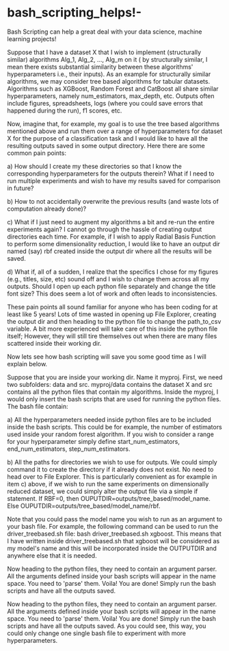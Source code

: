 # bash_scripting_helps!-

Bash Scripting can help a great deal with your data science, machine learning projects! 

Suppose that I have a dataset X that I wish to implement (structurally similar) algorithms Alg_1, Alg_2, ..., Alg_m on it ( by structurally similar, I mean there exists substantial similarity between these algorithms' hyperparameters i.e., their inputs). As an example for structurally similar algorithms, we may consider tree based algorithms for tabular datasets. Algorithms such as XGBoost, Random Forest and CatBoost all share similar hyperparameters, namely num_estimators, max_depth, etc.  Outputs often include figures, spreadsheets, logs (where you could save errors that happened during the run), f1 scores, etc.   

Now, imagine that, for example, my goal is to use the tree based algorithms mentioned above and run them over a range of hyperparameters for dataset X for the purpose of a classification task and I would like to have all the resulting outputs saved in some output directory. Here there are some common pain points:

a) How should I create my these directories so that I know the corresponding hyperparameters for the outputs therein? What if I need to run multiple experiments and wish to have my results saved for comparison in future? 

b) How to not accidentally overwrite the previous results (and waste lots of computation already done)?

c) What if I just need to augment  my algorithms a bit and re-run the entire experiments again? I cannot go through the hassle of creating output directories each time. For example, if I wish to apply Radial Basis Function to perform some dimensionality reduction, I would like to have an output dir named (say) rbf created inside the output dir where all the results will be saved. 

d) What if, all of a sudden, I realize that the specifics I chose for my figures (e.g., titles, size, etc) sound off and I wish to change them across all my outputs. Should I open up each python file separately and change the title font size? This does seem a lot of work and often leads to inconsistencies.  

These pain points all sound familiar for anyone who has been coding for at least like 5 years! Lots of time wasted in opening up File Explorer, creating the output dir and then heading to the python file to change the path_to_csv variable. A bit more experienced will take care of this inside the python file itself; However, they will still tire themselves out when there are many files scattered inside their working dir. 

Now lets see how bash scripting will save you some good time as I will explain below. 

Suppose that you are inside your working dir. Name it myproj. First, we need two subfolders: data and src. myproj/data contains the dataset X and src contains all the python files that contain my algorithms.  Inside the myproj, I would only insert the bash scripts that are used for running the python files.  The bash file contain:

a) All the hyperparameters needed inside python files are to be included inside the bash scripts. This could be for example, the number of estimators used inside your random forest algorithm. If you wish to consider a range for your hyperparameter simply define start_num_estimators, end_num_estimators, step_num_estimators. 

b) All the paths for directories we wish to use for outputs. We could simply command it to create the directory if it already does not exist. No need to head over to File Explorer.  This is particularly convenient as for example in item c) above, if we wish to run the same experiments on dimensionally reduced dataset, we could simply alter the output file via a simple if statement. If RBF=0, then OUPUTDIR=outputs/tree_based/model_name. Else  OUPUTDIR=outputs/tree_based/model_name/rbf. 

Note that you could pass the model name you wish to run as an argument to your bash file. For example, the following command can be used to run the driver_treebased.sh file: bash driver_treebased.sh xgboost. This means that I have written inside driver_treebased.sh that xgboost will be considered as my model's name and this will be incorporated inside the OUTPUTDIR and anywhere else that it is needed. 

Now heading to the python files, they need to contain an argument parser.  All the arguments defined inside your bash scripts will appear in the name space. You need to 'parse' them. Voila! You are done! Simply run the bash scripts and have all the outputs saved. 

Now heading to the python files, they need to contain an argument parser.  All the arguments defined inside your bash scripts will appear in the name space. You need to 'parse' them. Voila! You are done! Simply run the bash scripts and have all the outputs saved.  As you could see, this way, you could only change one single bash file to experiment with more hyperparameters.

